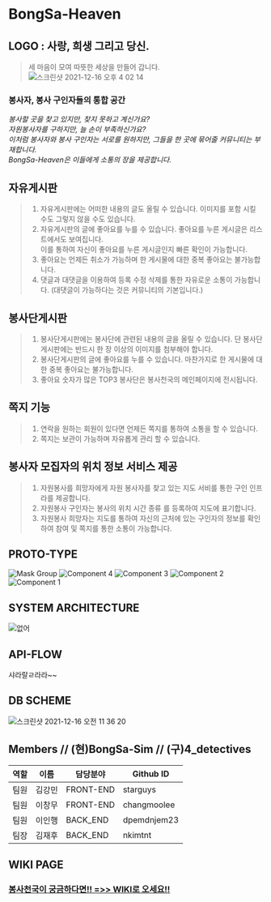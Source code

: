 # BongSa-Heaven

##  LOGO : 사랑, 희생 그리고 당신. 
> 세 마음이 모여 따뜻한 세상을 만들어 갑니다.
![스크린샷 2021-12-16 오후 4 02 14](https://user-images.githubusercontent.com/83863101/146323628-5b57beb2-41b9-44d9-988d-23830efaa7c3.png)


### 봉사자, 봉사 구인자들의 통합 공간
_봉사할 곳을 찾고 있지만, 찾지 못하고 계신가요?\
자원봉사자를 구하지만, 늘 손이 부족하신가요?\
이처럼 봉사자와 봉사 구인자는 서로를 원하지만, 그들을 한 곳에 묶어줄 커뮤니티는 부재합니다.\
BongSa-Heaven은 이들에게 소통의 장을 제공합니다._

## 자유게시판
> 1. 자유게시판에는 어떠한 내용의 글도 올릴 수 있습니다. 이미지를 포함 시킬 수도 그렇지 않을 수도 있습니다.
> 2. 자유게시판의 글에 좋아요를 누를 수 있습니다. 좋아요를 누른 게시글은 리스트에서도 보여집니다.\
>  이를 통하여 자신이 좋아요를 누른 게시글인지 빠른 확인이 가능합니다.
> 3. 좋아요는 언제든 취소가 가능하며 한 게시물에 대한 중복 좋아요는 불가능합니다.
> 4. 댓글과 대댓글을 이용하여 등록 수정 삭제를 통한 자유로운 소통이 가능합니다. (대댓글이 가능하다는 것은 커뮤니티의 기본입니다.) 

## 봉사단게시판
> 1. 봉사단게시판에는 봉사단에 관련된 내용의 글을 올릴 수 있습니다. 단 봉사단게시판에는 반드시 한 장 이상의 이미지를 첨부해야 합니다.
> 2. 봉사단게시판의 글에 좋아요를 누를 수 있습니다. 마찬가지로 한 게시물에 대한 중복 좋아요는 불가능합니다. 
> 3. 좋아요 숫자가 많은 TOP3 봉사단은 봉사천국의 메인페이지에 전시됩니다.

## 쪽지 기능 
>1. 연락을 원하는 회원이 있다면 언제든 쪽지를 통하여 소통을 할 수 있습니다.
>2. 쪽지는 보관이 가능하며 자유롭게 관리 할 수 있습니다.

## 봉사자 모집자의 위치 정보 서비스 제공
>1. 자원봉사를 희망자에게 자원 봉사자를 찾고 있는 지도 서비를 통한 구인 인프라를 제공합니다.
>2. 자원봉사 구인자는 봉사의 위치 시간 종류 를 등록하여 지도에 표기합니다. 
>3. 자원봉사 희망자는 지도를 통하여 자신의 근처에 있는 구인자의 정보를 확인하여 참여 및 쪽지를 통한 소통이 가능합니다.




## PROTO-TYPE
![Mask Group](https://user-images.githubusercontent.com/83863101/143885559-ce29d6d3-9cbc-406b-9424-a6ef0d29e478.png)
![Component 4](https://user-images.githubusercontent.com/83863101/143885575-6cd45b28-9bf4-4577-8a8a-b6eee64907b2.png)
![Component 3](https://user-images.githubusercontent.com/83863101/143885578-36b355c7-55c3-4325-812c-24401d14cbe2.png)
![Component 2](https://user-images.githubusercontent.com/83863101/143885581-f97f818e-3281-4680-a445-61b4f6bb67f3.png)
![Component 1](https://user-images.githubusercontent.com/83863101/143885588-f294e700-0a5d-4eed-b270-3fca70b6af44.png)




## SYSTEM ARCHITECTURE
![없어](https://media.discordapp.net/attachments/907147754386640903/920917038560575588/7fa0b62e48229900.png?width=1000&height=800)

## API-FLOW
샤라랄ㄹ라라~~

## DB SCHEME
![스크린샷 2021-12-16 오전 11 36 20](https://user-images.githubusercontent.com/83863101/146297641-72c26b3e-184a-4486-9c7f-0c27598bb727.png)



## Members // (현)BongSa-Sim  // (구)4_detectives
역할 | 이름 | 담당분야 | Github ID
--- | --- | ------ | ---------
팀원 | 김강민 | FRONT-END | starguys
팀원 | 이창무 | FRONT-END | changmoolee
팀원 | 이인행 | BACK_END | dpemdnjem23
팀장 | 김재후 | BACK_END | nkimtnt

## WIKI PAGE
### [봉사천국이 궁금하다면!! =>> WIKI로 오세요!!](https://github.com/codestates/BongSa-Heaven/wiki)
